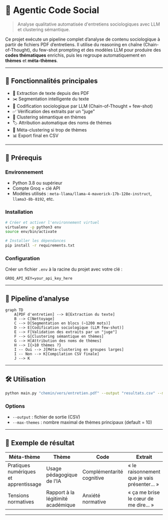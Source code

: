 # 🧠 Agentic Code Social

> Analyse qualitative automatisée d'entretiens sociologiques avec LLM et clustering sémantique.

Ce projet exécute un pipeline complet d’analyse de contenu sociologique à partir de fichiers PDF d’entretiens. Il utilise du reasoning en chaîne (Chain-of-Thought), du few-shot prompting et des modèles LLM pour produire des **codes thématiques** enrichis, puis les regroupe automatiquement en **thèmes** et **méta-thèmes**.

---

## 🚀 Fonctionnalités principales

* 📄 Extraction de texte depuis des PDF
* ✂️ Segmentation intelligente du texte
* 🧠 Codification sociologique par LLM (Chain-of-Thought + few-shot)
* ✅ Vérification des extraits par un "juge"
* 🧩 Clustering sémantique en thèmes
* 🏷️ Attribution automatique des noms de thèmes
* 🧲 Méta-clustering si trop de thèmes
* 📊 Export final en CSV

---

## 📆 Prérequis

### Environnement

* Python 3.8 ou supérieur
* Compte Groq + clé API
* Modèles utilisés : `meta-llama/llama-4-maverick-17b-128e-instruct`, `llama3-8b-8192`, etc.

### Installation

```bash
# Créer et activer l'environnement virtuel
virtualenv -p python3 env
source env/bin/activate

# Installer les dépendances
pip install -r requirements.txt
```

### Configuration

Créer un fichier `.env` à la racine du projet avec votre clé :

```env
GROQ_API_KEY=your_api_key_here
```

---

## 🧽 Pipeline d’analyse

```mermaid
graph TD
    A[PDF d'entretien] --> B[Extraction du texte]
    B --> C[Nettoyage]
    C --> D[Segmentation en blocs (~1200 mots)]
    D --> E[Codification sociologique (LLM few-shot)]
    E --> F[Validation des extraits par un "juge"]
    F --> G[Clustering sémantique en thèmes]
    G --> H[Attribution des noms de thèmes]
    H --> I{>10 thèmes ?}
    I -- Oui --> J[Méta-clustering en groupes larges]
    I -- Non --> K[Compilation CSV finale]
    J --> K
```

---

## 🛠️ Utilisation

```bash
python main.py "chemin/vers/entretien.pdf" --output "resultats.csv" --max-themes 10
```

### Options

* `--output` : fichier de sortie (CSV)
* `--max-themes` : nombre maximal de thèmes principaux (default = 10)

---

## 📝 Exemple de résultat

| Méta-thème                            | Thème                              | Code                      | Extrait                                      |
| ------------------------------------- | ---------------------------------- | ------------------------- | -------------------------------------------- |
| Pratiques numériques et apprentissage | Usage pédagogique de l'IA          | Complémentarité cognitive | « le raisonnement que je vais présenter... » |
| Tensions normatives                   | Rapport à la légitimité académique | Anxiété normative         | « ça me brise le cœur de me dire... »        |

---

